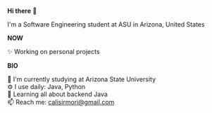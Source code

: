 
**Hi there** 👋

I'm a Software Engineering student at ASU in Arizona, United States

**NOW**

✨ Working on personal projects

**BIO**

🏢 I'm currently studying at Arizona State University  
⚙️ I use daily: Java, Python  
🌱 Learning all about backend Java  
📫 Reach me: calisirmori@gmail.com  

<!---
calisirmori/calisirmori is a ✨ special ✨ repository because its `README.md` (this file) appears on your GitHub profile.
You can click the Preview link to take a look at your changes.
--->
